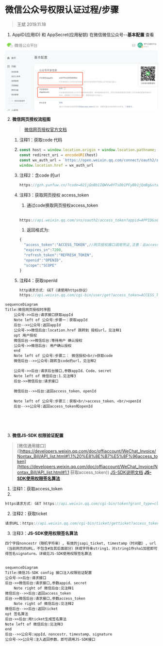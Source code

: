 # 微信公众号权限认证过程/步骤

> 王斌 2019.11.18

1. AppID(应用ID) 和  AppSecret(应用秘钥)  在微信微信公众号--**基本配置** 查看

![wx](../../../image/wx.png)

2. **微信网页授权流程图**

   > [微信网页授权官方文档](https://developers.weixin.qq.com/doc/offiaccount/OA_Web_Apps/Wechat_webpage_authorization.html)

   1. 注释1：获取code 代码

   2. ```javascript
      const host = window.location.origin + window.location.pathname;
      const redirect_uri = encodeURI(host)
      const wx_auth_url = `https://open.weixin.qq.com/connect/oauth2/authorize?appid=${appid}&redirect_uri=${redirect_uri}&response_type=code&scope=snsapi_base&state=${state}&connect_redirect=1#wechat_redirect`
      window.location.href = wx_auth_url
      ```

   3. 注释2：含code 的url

      ```javascript
      https://gzh.yunfuw.cn/?code=021jQoBb1IQWVw0YTsDb1PFyBb1jQoBg&state=
      ```

   4. 注释3：获取网页授权 access_token

      1. 通过code换取网页授权access_token

      ```javascript
      
      https://api.weixin.qq.com/sns/oauth2/access_token?appid=APPID&secret=SECRET&code=CODE&grant_type=authorization_code
      
      ```

      1. 返回格式为:

      ```javascript
      {
        "access_token":"ACCESS_TOKEN",//网页授权接口调用凭证,注意：此access_token与基础支持的access_token不同
        "expires_in":7200,
        "refresh_token":"REFRESH_TOKEN",
        "openid":"OPENID",
        "scope":"SCOPE" 
      }
      
      
      ```

      

   5. 注释4：获取openId

      ```javascript
      http请求方式: GET（请使用https协议）
      https://api.weixin.qq.com/cgi-bin/user/get?access_token=ACCESS_TOKEN&next_openid=NEXT_OPENID
      ```

      

```mermaid
sequenceDiagram
Title:微信网页授权时序图
	公众号->>后台:请求接口获取appId
	Note left of 公众号:步骤一：获取appId
	后台-->>公众号:返回appId
	公众号->>微信后台:location.href 跳转到 授权url，见注释1
	opt 用户授权
	微信后台->>微信后台:等待用户 确认授权
	公众号->>微信后台: 用户确认授权
	end
	Note left of 公众号:步骤二： 微信授权<br/>获取code
	微信后台-->>公众号:跳转含code的url，见注释2
	
	公众号->>后台:请求后台接口,参数appId、Code、secret
	Note left of 微信后台:1.见注释3
	后台->>微信后台:请求接口
	
	微信后台-->>后台:返回access_token、openId

	Note left of 公众号:步骤三：获取<br/>access_token、<br/>openId
	后台-->>公众号:返回access_token和openId
	
	
	
 
```

3. **微信JS-SDK 权限验证配置**

> [微信通用接口]([https://developers.weixin.qq.com/doc/offiaccount/WeChat_Invoice/Nontax_Bill/API_list.html#1.1%20%E8%8E%B7%E5%8F%96access_token](https://developers.weixin.qq.com/doc/offiaccount/WeChat_Invoice/Nontax_Bill/API_list.html#1.1 获取access_token))   [JS-SDK说明文档](https://developers.weixin.qq.com/doc/offiaccount/OA_Web_Apps/JS-SDK.html#62) [**JS-SDK使用权限签名算法**](https://developers.weixin.qq.com/doc/offiaccount/OA_Web_Apps/JS-SDK.html#62)

1. 注释1：获取access_token
2. 

```javascript
https请求方式: GET https://api.weixin.qq.com/cgi-bin/token?grant_type=client_credential&appid=APPID&secret=APPSECRET
```

2. 注释2：获取ticket

```javascript
请求URL：https://api.weixin.qq.com/cgi-bin/ticket/getticket?access_token=ACCESS_TOKEN&type=wx_card
```

3. 注释3：**JS-SDK使用权限签名算法**

```
四个字段noncestr（随机字符串）, 有效的jsapi_ticket, timestamp（时间戳）, url（当前网页的URL，不包含#及其后面部分）拼成字符串string1，对string1作sha1加密即可得签名signature。详细见JS-SDK使用权限签名算法


```



```mermaid
sequenceDiagram
Title:微信JS-SDK config 接口注入权限验证配置
公众号->>后台:请求接口
后台->>微信后台:请求接口,参数appid、secret
	Note right of 微信后台:见注释1
微信后台-->>后台:返回access_token
后台->>微信后台:请求接口,参数access_token
	Note right of 微信后台:见注释2
微信后台-->>后台:返回ticket
opt 签名算法
后台->>后台:用ticket生成签名算法
Note left of 微信后台:见注释3
end
后台-->>公众号:appId、noncestr、timestamp、signature
公众号->>公众号:注入返回参数，即可调用JS-SDK接口

```

